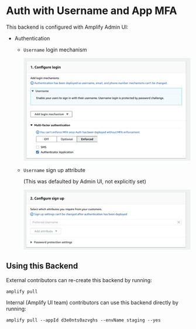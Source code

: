 # Auth with Username and App MFA

This backend is configured with Amplify Admin UI:

- Authentication

  - `Username` login mechanism

    ![Screenshot of username configuration w/ App MFA required](screenshot-login.png)

  - `Username` sign up attribute

    (This was defaulted by Admin UI, not explicitly set)

    ![Screenshot of username sign up attribute](screenshot-signup.png)

## Using this Backend

External contributors can re-create this backend by running:

```shell
amplify pull
```

Internal (Amplify UI team) contributors can use this backend directly by running:

```shell
amplify pull --appId d3e0nts0azvghs --envName staging --yes
```
